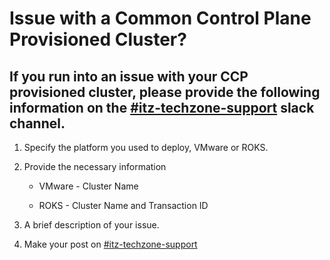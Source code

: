 # Issue with a Common Control Plane Provisioned Cluster?

## If you run into an issue with your CCP provisioned cluster, please provide the following information on the [#itz-techzone-support](https://ibm-techzone.slack.com/archives/C0124J683GW) slack channel.

1. Specify the platform you used to deploy, VMware or ROKS.

2. Provide the necessary information  

   *  VMware - Cluster Name  

   *  ROKS - Cluster Name and Transaction ID

3.  A brief description of your issue.

4.  Make your post on [#itz-techzone-support](https://ibm-techzone.slack.com/archives/C0124J683GW)
